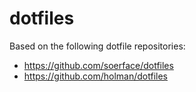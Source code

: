 # dotfiles

Based on the following dotfile repositories:

- https://github.com/soerface/dotfiles
- https://github.com/holman/dotfiles
